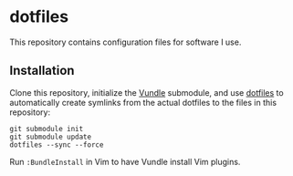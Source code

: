 # dotfiles

This repository contains configuration files for software I use.

## Installation

Clone this repository, initialize the
[Vundle](https://github.com/gmarik/vundle) submodule, and use
[dotfiles](http://pypi.python.org/pypi/dotfiles) to automatically create
symlinks from the actual dotfiles to the files in this repository:

```
git submodule init
git submodule update
dotfiles --sync --force
```

Run `:BundleInstall` in Vim to have Vundle install Vim plugins.
